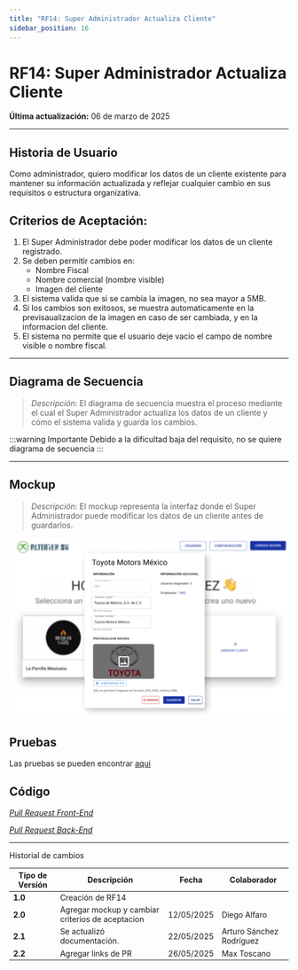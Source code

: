 ```yaml
---
title: "RF14: Super Administrador Actualiza Cliente"
sidebar_position: 16
---
```


# RF14: Super Administrador Actualiza Cliente

**Última actualización:** 06 de marzo de 2025

---

## Historia de Usuario

Como administrador, quiero modificar los datos de un cliente existente para mantener su información actualizada y reflejar cualquier cambio en sus requisitos o estructura organizativa.

## **Criterios de Aceptación:**

1. El Super Administrador debe poder modificar los datos de un cliente registrado.
2. Se deben permitir cambios en:
   - Nombre Fiscal
   - Nombre comercial (nombre visible)
   - Imagen del cliente
3. El sistema valida que si se cambia la imagen, no sea mayor a 5MB.
4. Si los cambios son exitosos, se muestra automaticamente en la previsaualizacion de la imagen en caso de ser cambiada, y en la informacion del cliente.
5. El sistema no permite que el usuario deje vacio el campo de nombre visible o nombre fiscal.

---

## **Diagrama de Secuencia**

> _Descripción_: El diagrama de secuencia muestra el proceso mediante el cual el Super Administrador actualiza los datos de un cliente y cómo el sistema valida y guarda los cambios.

:::warning Importante
Debido a la dificultad baja del requisito, no se quiere diagrama de secuencia
:::

---

## **Mockup**

> _Descripción_: El mockup representa la interfaz donde el Super Administrador puede modificar los datos de un cliente antes de guardarlos.

![alt_text](imagenes/RF14ActualizaCliente.png)

## **Pruebas**

Las pruebas se pueden encontrar [aqui](https://docs.google.com/spreadsheets/d/1NLGwGrGA5PVOEzLaqxa8Ts1D_Ng3QzzqNKWJYUzxD-M/edit?gid=1014715690#gid=1014715690)

## **Código**

_<u>[Pull Request Front-End](https://github.com/CodeAnd-Co/Frontend-Text-Lines/pull/76)</u>_

_<u>[Pull Request Back-End](https://github.com/CodeAnd-Co/Backend-textiles/pull/63)</u>_

---

Historial de cambios

| **Tipo de Versión** | **Descripción**                                  | **Fecha**  | **Colaborador**          |
| ------------------- | ------------------------------------------------ | ---------- | ------------------------ |
| **1.0**             | Creación de RF14                                 |            |                          |
| **2.0**             | Agregar mockup y cambiar criterios de aceptacion | 12/05/2025 | Diego Alfaro             |
| **2.1**             | Se actualizó documentación.                      | 22/05/2025 | Arturo Sánchez Rodríguez |
| **2.2**             | Agregar links de PR                              | 26/05/2025 | Max Toscano              |
